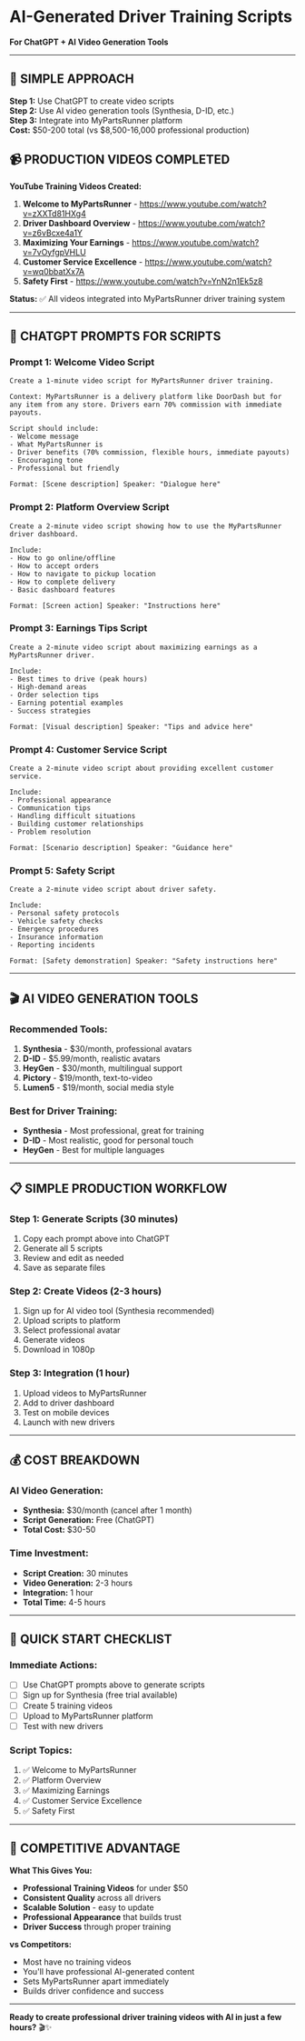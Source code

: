 # AI-Generated Driver Training Scripts
**For ChatGPT + AI Video Generation Tools**

---

## 🎯 **SIMPLE APPROACH**

**Step 1:** Use ChatGPT to create video scripts  
**Step 2:** Use AI video generation tools (Synthesia, D-ID, etc.)  
**Step 3:** Integrate into MyPartsRunner platform  
**Cost:** $50-200 total (vs $8,500-16,000 professional production)

## 📹 **PRODUCTION VIDEOS COMPLETED**

**YouTube Training Videos Created:**
1. **Welcome to MyPartsRunner** - https://www.youtube.com/watch?v=zXXTd81HXg4
2. **Driver Dashboard Overview** - https://www.youtube.com/watch?v=z6vBcxe4a1Y  
3. **Maximizing Your Earnings** - https://www.youtube.com/watch?v=7vOyfgpVHLU
4. **Customer Service Excellence** - https://www.youtube.com/watch?v=wq0bbatXx7A
5. **Safety First** - https://www.youtube.com/watch?v=YnN2n1Ek5z8

**Status:** ✅ All videos integrated into MyPartsRunner driver training system  

---

## 📝 **CHATGPT PROMPTS FOR SCRIPTS**

### **Prompt 1: Welcome Video Script**
```
Create a 1-minute video script for MyPartsRunner driver training. 

Context: MyPartsRunner is a delivery platform like DoorDash but for any item from any store. Drivers earn 70% commission with immediate payouts.

Script should include:
- Welcome message
- What MyPartsRunner is
- Driver benefits (70% commission, flexible hours, immediate payouts)
- Encouraging tone
- Professional but friendly

Format: [Scene description] Speaker: "Dialogue here"
```

### **Prompt 2: Platform Overview Script**
```
Create a 2-minute video script showing how to use the MyPartsRunner driver dashboard.

Include:
- How to go online/offline
- How to accept orders
- How to navigate to pickup location
- How to complete delivery
- Basic dashboard features

Format: [Screen action] Speaker: "Instructions here"
```

### **Prompt 3: Earnings Tips Script**
```
Create a 2-minute video script about maximizing earnings as a MyPartsRunner driver.

Include:
- Best times to drive (peak hours)
- High-demand areas
- Order selection tips
- Earning potential examples
- Success strategies

Format: [Visual description] Speaker: "Tips and advice here"
```

### **Prompt 4: Customer Service Script**
```
Create a 2-minute video script about providing excellent customer service.

Include:
- Professional appearance
- Communication tips
- Handling difficult situations
- Building customer relationships
- Problem resolution

Format: [Scenario description] Speaker: "Guidance here"
```

### **Prompt 5: Safety Script**
```
Create a 2-minute video script about driver safety.

Include:
- Personal safety protocols
- Vehicle safety checks
- Emergency procedures
- Insurance information
- Reporting incidents

Format: [Safety demonstration] Speaker: "Safety instructions here"
```

---

## 🎬 **AI VIDEO GENERATION TOOLS**

### **Recommended Tools:**
1. **Synthesia** - $30/month, professional avatars
2. **D-ID** - $5.99/month, realistic avatars  
3. **HeyGen** - $30/month, multilingual support
4. **Pictory** - $19/month, text-to-video
5. **Lumen5** - $19/month, social media style

### **Best for Driver Training:**
- **Synthesia** - Most professional, great for training
- **D-ID** - Most realistic, good for personal touch
- **HeyGen** - Best for multiple languages

---

## 📋 **SIMPLE PRODUCTION WORKFLOW**

### **Step 1: Generate Scripts (30 minutes)**
1. Copy each prompt above into ChatGPT
2. Generate all 5 scripts
3. Review and edit as needed
4. Save as separate files

### **Step 2: Create Videos (2-3 hours)**
1. Sign up for AI video tool (Synthesia recommended)
2. Upload scripts to platform
3. Select professional avatar
4. Generate videos
5. Download in 1080p

### **Step 3: Integration (1 hour)**
1. Upload videos to MyPartsRunner
2. Add to driver dashboard
3. Test on mobile devices
4. Launch with new drivers

---

## 💰 **COST BREAKDOWN**

### **AI Video Generation:**
- **Synthesia:** $30/month (cancel after 1 month)
- **Script Generation:** Free (ChatGPT)
- **Total Cost:** $30-50

### **Time Investment:**
- **Script Creation:** 30 minutes
- **Video Generation:** 2-3 hours
- **Integration:** 1 hour
- **Total Time:** 4-5 hours

---

## 🎯 **QUICK START CHECKLIST**

### **Immediate Actions:**
- [ ] Use ChatGPT prompts above to generate scripts
- [ ] Sign up for Synthesia (free trial available)
- [ ] Create 5 training videos
- [ ] Upload to MyPartsRunner platform
- [ ] Test with new drivers

### **Script Topics:**
1. ✅ Welcome to MyPartsRunner
2. ✅ Platform Overview  
3. ✅ Maximizing Earnings
4. ✅ Customer Service Excellence
5. ✅ Safety First

---

## 🚀 **COMPETITIVE ADVANTAGE**

**What This Gives You:**
- **Professional Training Videos** for under $50
- **Consistent Quality** across all drivers
- **Scalable Solution** - easy to update
- **Professional Appearance** that builds trust
- **Driver Success** through proper training

**vs Competitors:**
- Most have no training videos
- You'll have professional AI-generated content
- Sets MyPartsRunner apart immediately
- Builds driver confidence and success

---

**Ready to create professional driver training videos with AI in just a few hours?** 🎬✨
